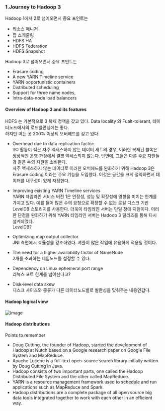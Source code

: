### 1.Journey to Hadoop 3  
Hadoop 1에서 2로 넘어오면서 중요 포인트는  
- 리소스 매니저  
- 잡 스케줄링  
- HDFS HA  
- HDFS Federation  
- HDFS Snapshot   
  
Hadoop 3로 넘어오면서 중요 포인트는  
- Erasure coding  
- A new YARN Timeline service  
- YARN ooportunistic containers  
- Distributed scheduling  
- Support for three name nodes,  
- Intra-data-node load balancers  
  

#### Overview of Hadoop 3 and its features  
HDFS 는 기본적으로 3 복제 정책을 갖고 있다. Data locality 와 Fualt-tolerant, 데이터노드에서의 로드밸런싱에는 좋다.  
하지만 이는 곳 200% 이상의 오버헤드를 갖고 있다.  
  
* Overhead due to data replication factor:  
I/O 활동이 적은 자주 액세스하지 않는 데이터 세트의 경우, 이러한 복제된 블록은 정상적인 운영 과정에서 결코 액세스되지 않는다. 반면에, 그들은 다른 주요 자원들과 같은 수의 자원을 소비한다.  
자주 액세스하지 않는 데이터로 이러한 오버헤드를 완화하기 위해 Hadoop 3은 Erasure coding 이라는 주요 기능을 도입했다. 이것은 공간을 크게 절약하면서 데이터를 내구성이 있게 저장한다.  
  
* Improving existing YARN Timeline services  
YARN 타임라인 서비스 버전 1은 안정성, 성능 및 확장성에 영향을 미치는 한계를 가지고 있다. 예를 들어 많은 수의 요청으로 확장할 수 없는 로컬 디스크 기반 LevelDB 스토리지를 사용한다. 더욱이 타임라인 서버는 단일 장애 지점이다. 이러한 단점을 완화하기 위해 YARN 타임라인 서버는 Hadoop 3 릴리즈를 통해 다시 설계되었다.  
LevelDB?  
  
* Optimizing map output collector  
JNI 측면에서 효율성을 강조하였다. 셔플이 많은 작업에 유용하게 적용될 것이다.  
  
* The need for a higher availability factor of NameNode  
2개를 초과하는 네임노드를 설정할 수 있다.  
  
* Dependency on Linux ephemeral port range  
리눅스 포트 한계를 넘어선다고?  
  
* Disk-level data skew  
디스크 사이즈와 종류가 다른 데이터노드별로 발란싱을 맞춰주는 내용인갑다.  
  
#### Hadoop logical view  
![image](https://user-images.githubusercontent.com/4033129/76091027-18c43600-6000-11ea-9f86-9cc8a36b791b.png)  
  
#### Hadoop distributions  
Points to remember  
- Doug Cutting, the founder of Hadoop, started the development of Hadoop at Nutch based on a Google research paper on Google File System and MapReduce.  
- Apache Lucene is a full-text open-source search library initially written by Doug Cutting in Java.  
- Hadoop consists of two important parts, one called the Hadoop Distributed File System and the other called MapReduce.  
- YARN is a resource management framework used to schedule and run applications such as MapReduce and Spark.  
- Hadoop distributions are a complete package of all open source big data tools integrated together to work with each other in an efficient way.
